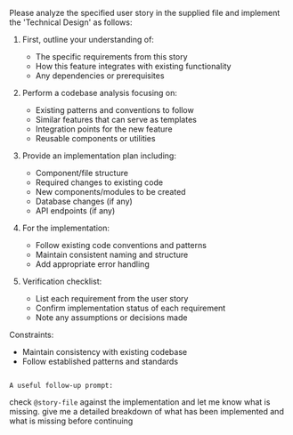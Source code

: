 
Please analyze the specified user story in the supplied file and implement the 'Technical Design' as follows:

1. First, outline your understanding of:
   - The specific requirements from this story
   - How this feature integrates with existing functionality
   - Any dependencies or prerequisites

2. Perform a codebase analysis focusing on:
   - Existing patterns and conventions to follow
   - Similar features that can serve as templates
   - Integration points for the new feature
   - Reusable components or utilities

3. Provide an implementation plan including:
   - Component/file structure
   - Required changes to existing code
   - New components/modules to be created
   - Database changes (if any)
   - API endpoints (if any)

4. For the implementation:
   - Follow existing code conventions and patterns
   - Maintain consistent naming and structure
   - Add appropriate error handling

5. Verification checklist:
   - List each requirement from the user story
   - Confirm implementation status of each requirement
   - Note any assumptions or decisions made

Constraints:
- Maintain consistency with existing codebase
- Follow established patterns and standards
```

A useful follow-up prompt:

```
check `@story-file` against the implementation and let me know what is missing. give me a detailed breakdown of what has been implemented and what is missing before continuing 
```


